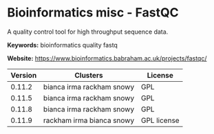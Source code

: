 # Bioinformatics misc - FastQC

A quality control tool for high throughput sequence data.

**Keywords:** bioinformatics quality fastq

**Website:** <https://www.bioinformatics.babraham.ac.uk/projects/fastqc/>

| Version | Clusters | License |
| ------- | -------- | ------- |
| 0.11.2 | bianca irma rackham snowy | GPL |
| 0.11.5 | bianca irma rackham snowy | GPL |
| 0.11.8 | bianca irma rackham snowy | GPL |
| 0.11.9 | rackham irma bianca snowy | GPL license |
